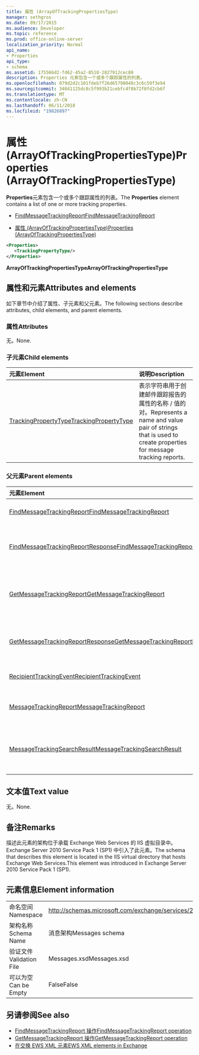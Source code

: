 ```yaml
---
title: 属性 (ArrayOfTrackingPropertiesType)
manager: sethgros
ms.date: 09/17/2015
ms.audience: Developer
ms.topic: reference
ms.prod: office-online-server
localization_priority: Normal
api_name:
- Properties
api_type:
- schema
ms.assetid: 175566d2-fd62-45a2-8518-2827912cec88
description: Properties 元素包含一个或多个跟踪属性的列表。
ms.openlocfilehash: 079d2d2c101fdeb7f26d65798048c3c6c59f3e94
ms.sourcegitcommit: 34041125dc8c5f993b21cebfc4f8b72f0fd2cb6f
ms.translationtype: MT
ms.contentlocale: zh-CN
ms.lasthandoff: 06/11/2018
ms.locfileid: "19826897"
---
```

# <a name="properties-arrayoftrackingpropertiestype"></a><span data-ttu-id="5c39f-103">属性 (ArrayOfTrackingPropertiesType)</span><span class="sxs-lookup"><span data-stu-id="5c39f-103">Properties (ArrayOfTrackingPropertiesType)</span></span>

<span data-ttu-id="5c39f-104">**Properties**元素包含一个或多个跟踪属性的列表。</span><span class="sxs-lookup"><span data-stu-id="5c39f-104">The **Properties** element contains a list of one or more tracking properties.</span></span> 
  
- [<span data-ttu-id="5c39f-105">FindMessageTrackingReport</span><span class="sxs-lookup"><span data-stu-id="5c39f-105">FindMessageTrackingReport</span></span>](findmessagetrackingreport.md)
  
- [<span data-ttu-id="5c39f-106">属性 (ArrayOfTrackingPropertiesType)</span><span class="sxs-lookup"><span data-stu-id="5c39f-106">Properties (ArrayOfTrackingPropertiesType)</span></span>](properties-arrayoftrackingpropertiestype.md)
  
```xml
<Properties>
   <TrackingPropertyType/>
</Properties>
```

<span data-ttu-id="5c39f-107">**ArrayOfTrackingPropertiesType**</span><span class="sxs-lookup"><span data-stu-id="5c39f-107">**ArrayOfTrackingPropertiesType**</span></span>

## <a name="attributes-and-elements"></a><span data-ttu-id="5c39f-108">属性和元素</span><span class="sxs-lookup"><span data-stu-id="5c39f-108">Attributes and elements</span></span>

<span data-ttu-id="5c39f-109">如下章节中介绍了属性、子元素和父元素。</span><span class="sxs-lookup"><span data-stu-id="5c39f-109">The following sections describe attributes, child elements, and parent elements.</span></span>
  
### <a name="attributes"></a><span data-ttu-id="5c39f-110">属性</span><span class="sxs-lookup"><span data-stu-id="5c39f-110">Attributes</span></span>

<span data-ttu-id="5c39f-111">无。</span><span class="sxs-lookup"><span data-stu-id="5c39f-111">None.</span></span>
  
### <a name="child-elements"></a><span data-ttu-id="5c39f-112">子元素</span><span class="sxs-lookup"><span data-stu-id="5c39f-112">Child elements</span></span>

|<span data-ttu-id="5c39f-113">**元素**</span><span class="sxs-lookup"><span data-stu-id="5c39f-113">**Element**</span></span>|<span data-ttu-id="5c39f-114">**说明**</span><span class="sxs-lookup"><span data-stu-id="5c39f-114">**Description**</span></span>|
|:-----|:-----|
|[<span data-ttu-id="5c39f-115">TrackingPropertyType</span><span class="sxs-lookup"><span data-stu-id="5c39f-115">TrackingPropertyType</span></span>](trackingpropertytype.md) <br/> |<span data-ttu-id="5c39f-116">表示字符串用于创建邮件跟踪报告的属性的名称 / 值的对。</span><span class="sxs-lookup"><span data-stu-id="5c39f-116">Represents a name and value pair of strings that is used to create properties for message tracking reports.</span></span>  <br/> |
   
### <a name="parent-elements"></a><span data-ttu-id="5c39f-117">父元素</span><span class="sxs-lookup"><span data-stu-id="5c39f-117">Parent elements</span></span>

|<span data-ttu-id="5c39f-118">**元素**</span><span class="sxs-lookup"><span data-stu-id="5c39f-118">**Element**</span></span>|<span data-ttu-id="5c39f-119">**说明**</span><span class="sxs-lookup"><span data-stu-id="5c39f-119">**Description**</span></span>|
|:-----|:-----|
|[<span data-ttu-id="5c39f-120">FindMessageTrackingReport</span><span class="sxs-lookup"><span data-stu-id="5c39f-120">FindMessageTrackingReport</span></span>](findmessagetrackingreport.md) <br/> |<span data-ttu-id="5c39f-121">指定条件的邮件，以查找的类型。</span><span class="sxs-lookup"><span data-stu-id="5c39f-121">Specifies criteria for the types of messages to find.</span></span>  <br/> |
|[<span data-ttu-id="5c39f-122">FindMessageTrackingReportResponse</span><span class="sxs-lookup"><span data-stu-id="5c39f-122">FindMessageTrackingReportResponse</span></span>](findmessagetrackingreportresponse.md) <br/> |<span data-ttu-id="5c39f-123">包含状态和的单个结果[FindMessageTrackingReport 操作](findmessagetrackingreport-operation.md)请求。</span><span class="sxs-lookup"><span data-stu-id="5c39f-123">Contains the status and result of a single [FindMessageTrackingReport operation](findmessagetrackingreport-operation.md) request.</span></span>  <br/> |
|[<span data-ttu-id="5c39f-124">GetMessageTrackingReport</span><span class="sxs-lookup"><span data-stu-id="5c39f-124">GetMessageTrackingReport</span></span>](getmessagetrackingreport.md) <br/> |<span data-ttu-id="5c39f-125">包含要检索完整的邮件跟踪报告的指定 ID 的[GetMessageTrackingReport 操作](getmessagetrackingreport-operation.md)的请求</span><span class="sxs-lookup"><span data-stu-id="5c39f-125">Contains the request for the [GetMessageTrackingReport operation](getmessagetrackingreport-operation.md) to retrieve the full message tracking report for the specified ID.</span></span>  <br/> |
|[<span data-ttu-id="5c39f-126">GetMessageTrackingReportResponse</span><span class="sxs-lookup"><span data-stu-id="5c39f-126">GetMessageTrackingReportResponse</span></span>](getmessagetrackingreportresponse.md) <br/> |<span data-ttu-id="5c39f-127">包含结果的单个[GetMessageTrackingReport 操作](getmessagetrackingreport-operation.md)请求。</span><span class="sxs-lookup"><span data-stu-id="5c39f-127">Contains the result of a single [GetMessageTrackingReport operation](getmessagetrackingreport-operation.md) request.</span></span>  <br/> |
|[<span data-ttu-id="5c39f-128">RecipientTrackingEvent</span><span class="sxs-lookup"><span data-stu-id="5c39f-128">RecipientTrackingEvent</span></span>](recipienttrackingevent.md) <br/> |<span data-ttu-id="5c39f-129">包含收件人为一个事件的信息。</span><span class="sxs-lookup"><span data-stu-id="5c39f-129">Contains information for a single event for a recipient.</span></span>  <br/> |
|[<span data-ttu-id="5c39f-130">MessageTrackingReport</span><span class="sxs-lookup"><span data-stu-id="5c39f-130">MessageTrackingReport</span></span>](messagetrackingreport.md) <br/> |<span data-ttu-id="5c39f-131">包含在[GetMessageTrackingReport 操作](getmessagetrackingreport-operation.md)中返回一条消息。</span><span class="sxs-lookup"><span data-stu-id="5c39f-131">Contains a single message that is returned in a [GetMessageTrackingReport operation](getmessagetrackingreport-operation.md).</span></span>  <br/> |
|[<span data-ttu-id="5c39f-132">MessageTrackingSearchResult</span><span class="sxs-lookup"><span data-stu-id="5c39f-132">MessageTrackingSearchResult</span></span>](messagetrackingsearchresult.md) <br/> |<span data-ttu-id="5c39f-133">包含单个邮件结果[FindMessageTrackingReportResponse](findmessagetrackingreportresponse.md)元素。</span><span class="sxs-lookup"><span data-stu-id="5c39f-133">Contains a single message result for a [FindMessageTrackingReportResponse](findmessagetrackingreportresponse.md) element.</span></span>  <br/> |
   
## <a name="text-value"></a><span data-ttu-id="5c39f-134">文本值</span><span class="sxs-lookup"><span data-stu-id="5c39f-134">Text value</span></span>

<span data-ttu-id="5c39f-135">无。</span><span class="sxs-lookup"><span data-stu-id="5c39f-135">None.</span></span>
  
## <a name="remarks"></a><span data-ttu-id="5c39f-136">备注</span><span class="sxs-lookup"><span data-stu-id="5c39f-136">Remarks</span></span>

<span data-ttu-id="5c39f-137">描述此元素的架构位于承载 Exchange Web Services 的 IIS 虚拟目录中。Exchange Server 2010 Service Pack 1 (SP1) 中引入了此元素。</span><span class="sxs-lookup"><span data-stu-id="5c39f-137">The schema that describes this element is located in the IIS virtual directory that hosts Exchange Web Services.This element was introduced in Exchange Server 2010 Service Pack 1 (SP1).</span></span>
  
## <a name="element-information"></a><span data-ttu-id="5c39f-138">元素信息</span><span class="sxs-lookup"><span data-stu-id="5c39f-138">Element information</span></span>

|||
|:-----|:-----|
|<span data-ttu-id="5c39f-139">命名空间</span><span class="sxs-lookup"><span data-stu-id="5c39f-139">Namespace</span></span>  <br/> |http://schemas.microsoft.com/exchange/services/2006/messages  <br/> |
|<span data-ttu-id="5c39f-140">架构名称</span><span class="sxs-lookup"><span data-stu-id="5c39f-140">Schema Name</span></span>  <br/> |<span data-ttu-id="5c39f-141">消息架构</span><span class="sxs-lookup"><span data-stu-id="5c39f-141">Messages schema</span></span>  <br/> |
|<span data-ttu-id="5c39f-142">验证文件</span><span class="sxs-lookup"><span data-stu-id="5c39f-142">Validation File</span></span>  <br/> |<span data-ttu-id="5c39f-143">Messages.xsd</span><span class="sxs-lookup"><span data-stu-id="5c39f-143">Messages.xsd</span></span>  <br/> |
|<span data-ttu-id="5c39f-144">可以为空</span><span class="sxs-lookup"><span data-stu-id="5c39f-144">Can be Empty</span></span>  <br/> |<span data-ttu-id="5c39f-145">False</span><span class="sxs-lookup"><span data-stu-id="5c39f-145">False</span></span>  <br/> |
   
## <a name="see-also"></a><span data-ttu-id="5c39f-146">另请参阅</span><span class="sxs-lookup"><span data-stu-id="5c39f-146">See also</span></span>

- [<span data-ttu-id="5c39f-147">FindMessageTrackingReport 操作</span><span class="sxs-lookup"><span data-stu-id="5c39f-147">FindMessageTrackingReport operation</span></span>](findmessagetrackingreport-operation.md)
- [<span data-ttu-id="5c39f-148">GetMessageTrackingReport 操作</span><span class="sxs-lookup"><span data-stu-id="5c39f-148">GetMessageTrackingReport operation</span></span>](getmessagetrackingreport-operation.md)
- [<span data-ttu-id="5c39f-149">在交换 EWS XML 元素</span><span class="sxs-lookup"><span data-stu-id="5c39f-149">EWS XML elements in Exchange</span></span>](ews-xml-elements-in-exchange.md)

